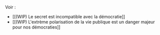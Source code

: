 Voir :

- [[(WIP) Le secret est incompatible avec la démocratie]]
- [[(WIP) L'extrème polarisation de la vie publique est un danger majeur pour nos démocraties]]